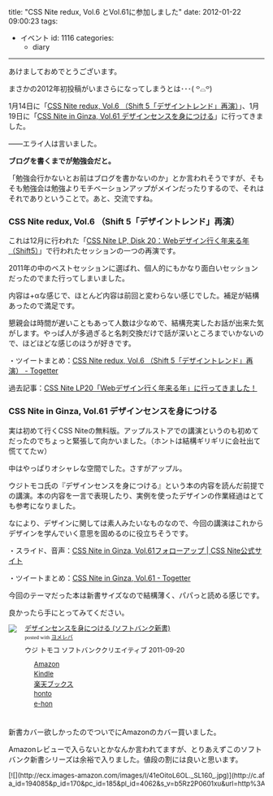 title: "CSS Nite redux, Vol.6 とVol.61に参加しました"
date: 2012-01-22 09:00:23
tags:
- イベント
id: 1116
categories:
  - diary
---

あけましておめでとうございます。

まさかの2012年初投稿がいまさらになってしまうとは･･･( ꒪⌓꒪)

1月14日に「[CSS Nite redux, Vol.6 （Shift 5「デザイントレンド」再演）](http://cssnite.jp/redux/vol06/)」、1月19日に「[CSS Nite in Ginza, Vol.61 デザインセンスを身につける](http://cssnite.jp/ginza/vol61/)」に行ってきました。

――エライ人は言いました。

**ブログを書くまでが勉強会だと。**

「勉強会行かないとお前はブログを書かないのか」とか言われそうですが、そもそも勉強会は勉強よりモチベーションアップがメインだったりするので、それはそれでありということで。あと、交流ですね。

### CSS Nite redux, Vol.6 （Shift 5「デザイントレンド」再演）

これは12月に行われた「[CSS Nite LP, Disk 20：Webデザイン行く年来る年（Shift5）](http://lp20.cssnite.jp/ "Link to CSS Nite LP, Disk 20：Webデザイン行く年来る年（Shift5）")」で行われたセッションの一つの再演です。

2011年の中のベストセッションに選ばれ、個人的にもかなり面白いセッションだったのでまた行ってしまいました。

内容は+αな感じで、ほとんど内容は前回と変わらない感じでした。補足が結構あったので満足です。

懇親会は時間が遅いこともあって人数は少なめで、結構充実したお話が出来た気がします。やっぱ人が多過ぎると名刺交換だけで話が深いところまでいかないので、ほどほどな感じのほうが好きです。

・ツイートまとめ：[CSS Nite redux, Vol.6 （Shift 5「デザイントレンド」再演） - Togetter](http://togetter.com/li/241722 "Link to CSS Nite redux, Vol.6 （Shift 5「デザイントレンド」再演） - Togetter")

過去記事：[CSS Nite LP20「Webデザイン行く年来る年」に行ってきました！](http://creamo.jp/diary/cssnite-lp20/)

### CSS Nite in Ginza, Vol.61 デザインセンスを身につける

実は初めて行くCSS Niteの無料版。アップルストアでの講演というのも初めてだったのでちょっと緊張して向かいました。（ホントは結構ギリギリに会社出て慌ててたｗ）

中はやっぱりオシャレな空間でした。さすがアップル。

ウジトモコ氏の『デザインセンスを身につける』という本の内容を読んだ前提での講演。本の内容を一言で表現したり、実例を使ったデザインの作業経過はとても参考になりました。

なにより、デザインに関しては素人みたいなものなので、今回の講演はこれからデザインを学んでいく意思を固めるのに役立ちそうです。

・スライド、音声：[CSS Nite in Ginza, Vol.61フォローアップ | CSS Nite公式サイト](http://cssnite.jp/archives/post_2284.html "Link to CSS Nite in Ginza, Vol.61フォローアップ | CSS Nite公式サイト")

・ツイートまとめ：[CSS Nite in Ginza, Vol.61 - Togetter](http://togetter.com/li/244208 "Link to CSS Nite in Ginza, Vol.61 - Togetter")

今回のテーマだった本は新書サイズなので結構薄く、パパっと読める感じです。

良かったら手にとってみてください。

<div class="booklink-box" style="text-align:left;padding-bottom:20px;font-size:small;/zoom: 1;overflow: hidden;"><div class="booklink-image" style="float:left;margin:0 15px 10px 0;"><a href="http://c.af.moshimo.com/af/c/click?a_id=194085&p_id=170&pc_id=185&pl_id=4062&s_v=b5Rz2P0601xu&url=http%3A%2F%2Fwww.amazon.co.jp%2Fexec%2Fobidos%2FASIN%2F4797367075%2Fref%3Dnosim" name="booklink" rel="nofollow" target="_blank"><img src="http://ecx.images-amazon.com/images/I/41ia264tQiL._SL160_.jpg" style="border: none;" /></a><img src="http://i.af.moshimo.com/af/i/impression?a_id=194085&p_id=170&pc_id=185&pl_id=4062" width="1" height="1" style="border:none;"></div><div class="booklink-info" style="line-height:120%;/zoom: 1;overflow: hidden;"><div class="booklink-name" style="margin-bottom:10px;line-height:120%"><a href="http://c.af.moshimo.com/af/c/click?a_id=194085&p_id=170&pc_id=185&pl_id=4062&s_v=b5Rz2P0601xu&url=http%3A%2F%2Fwww.amazon.co.jp%2Fexec%2Fobidos%2FASIN%2F4797367075%2Fref%3Dnosim" name="booklink" rel="nofollow" target="_blank">デザインセンスを身につける (ソフトバンク新書)</a><img src="http://i.af.moshimo.com/af/i/impression?a_id=194085&p_id=170&pc_id=185&pl_id=4062" width="1" height="1" style="border:none;"><div class="booklink-powered-date" style="font-size:8pt;margin-top:5px;font-family:verdana;line-height:120%">posted with <a href="http://yomereba.com" rel="nofollow" target="_blank">ヨメレバ</a></div></div><div class="booklink-detail" style="margin-bottom:5px;">ウジ トモコ ソフトバンククリエイティブ 2011-09-20    </div><div class="booklink-link2" style="margin-top:10px;"><div class="shoplinkamazon" style="margin-right:5px;background: url('http://img.yomereba.com/kz_y.gif') 0 0 no-repeat;padding: 2px 0 2px 18px;white-space: nowrap;"><a href="http://c.af.moshimo.com/af/c/click?a_id=194085&p_id=170&pc_id=185&pl_id=4062&s_v=b5Rz2P0601xu&url=http%3A%2F%2Fwww.amazon.co.jp%2Fexec%2Fobidos%2FASIN%2F4797367075%2Fref%3Dnosim" rel="nofollow" target="_blank">Amazon</a><img src="http://i.af.moshimo.com/af/i/impression?a_id=194085&p_id=170&pc_id=185&pl_id=4062" width="1" height="1" style="border:none;"></div><div class="shoplinkkindle" style="margin-right:5px;background: url('http://img.yomereba.com/kz_y.gif') 0 0 no-repeat;padding: 2px 0 2px 18px;white-space: nowrap;"><a href="http://c.af.moshimo.com/af/c/click?a_id=194085&p_id=170&pc_id=185&pl_id=4062&s_v=b5Rz2P0601xu&url=http%3A%2F%2Fwww.amazon.co.jp%2Fexec%2Fobidos%2FASIN%2FB008CCGSR2%2F" rel="nofollow" target="_blank">Kindle</a><img src="http://i.af.moshimo.com/af/i/impression?a_id=194085&p_id=170&pc_id=185&pl_id=4062" width="1" height="1" style="border:none;"></div><div class="shoplinkrakuten" style="margin-right:5px;background: url('http://img.yomereba.com/kz_y.gif') 0 -50px no-repeat;padding: 2px 0 2px 18px;white-space: nowrap;"><a href="http://c.af.moshimo.com/af/c/click?a_id=194087&p_id=56&pc_id=56&pl_id=637&s_v=b5Rz2P0601xu&url=http%3A%2F%2Fbooks.rakuten.co.jp%2Frb%2F11352083%2F" rel="nofollow" target="_blank">楽天ブックス</a><img src="http://i.af.moshimo.com/af/i/impression?a_id=194087&p_id=56&pc_id=56&pl_id=637" width="1" height="1" style="border:none;"></div><div class="shoplinkbk1" style="margin-right:5px;background: url('http://img.yomereba.com/kz_y.gif') 0 -150px no-repeat;padding: 2px 0 2px 18px;white-space: nowrap;"><a href="http://ck.jp.ap.valuecommerce.com/servlet/referral?sid=2756067&pid=879867541&vc_url=http%3A%2F%2Fhonto.jp%2Fnetstore%2Fsearch_021_104797367075.html%3Fsrchf%3D1%26srchGnrNm%3D1" target="_blank">honto<img src="http://ad.jp.ap.valuecommerce.com/servlet/gifbanner?sid=2756067&pid=879867541" height="1" width="1" border="0"></a></div><div class="shoplinkehon" style="margin-right:5px;background: url('http://img.yomereba.com/kz_y.gif') 0 -250px no-repeat;padding: 2px 0 2px 18px;white-space: nowrap;"><a href="http://ck.jp.ap.valuecommerce.com/servlet/referral?sid=2781196&pid=880575064&vc_url=http%3A%2F%2Fwww.e-hon.ne.jp%2Fbec%2FSA%2FDetail%3FrefISBN%3D4797367075" target="_blank">e-hon<img src="http://ad.jp.ap.valuecommerce.com/servlet/gifbanner?sid=2781196&pid=880575064" height="1" width="1" border="0"></a></div>              </div></div><div class="booklink-footer" style="clear: left"></div></div>

新書カバー欲しかったのでついでにAmazonのカバー買いました。

Amazonレビューで入らないとかなんか言われてますが、とりあえずこのソフトバンク新書シリーズは余裕で入りました。値段の割には良いと思います。

<div class="kaerebalink-box" style="text-align:left;padding-bottom:20px;font-size:small;/zoom: 1;overflow: hidden;"><div class="kaerebalink-image" style="float:left;margin:0 15px 10px 0;">[![](http://ecx.images-amazon.com/images/I/41eOitoL6OL._SL160_.jpg)](http://c.af.moshimo.com/af/c/click?a_id=194085&p_id=170&pc_id=185&pl_id=4062&s_v=b5Rz2P0601xu&url=http%3A%2F%2Fwww.amazon.co.jp%2Fexec%2Fobidos%2FASIN%2FB000J4P84A%2Fref%3Dnosim)</div><div class="kaerebalink-info" style="line-height:120%;/zoom: 1;overflow: hidden;"><div class="kaerebalink-name" style="margin-bottom:10px;line-height:120%">[Amazonオリジナル ブックカバー ネイビー 新書サイズ](http://c.af.moshimo.com/af/c/click?a_id=194085&p_id=170&pc_id=185&pl_id=4062&s_v=b5Rz2P0601xu&url=http%3A%2F%2Fwww.amazon.co.jp%2Fexec%2Fobidos%2FASIN%2FB000J4P84A%2Fref%3Dnosim)<div class="kaerebalink-powered-date" style="font-size:8pt;margin-top:5px;font-family:verdana;line-height:120%">posted with [カエレバ](http://kaereba.com)</div></div><div class="kaerebalink-detail" style="margin-bottom:5px;">  2006-11-01    </div><div class="kaerebalink-link1" style="margin-top:10px;"><div class="shoplinkamazon" style="display:inline;margin-right:5px;background: url('http://img.yomereba.com/kl.gif') 0 0 no-repeat;padding: 2px 0 2px 18px;white-space: nowrap;">[Amazon](http://c.af.moshimo.com/af/c/click?a_id=194085&p_id=170&pc_id=185&pl_id=4062&s_v=b5Rz2P0601xu&url=http%3A%2F%2Fwww.amazon.co.jp%2Fgp%2Fsearch%3Fkeywords%3DAmazon%2583I%2583%258A%2583W%2583i%2583%258B%2520%2583u%2583b%2583N%2583J%2583o%2581%255B%26__mk_ja_JP%3D%2583J%2583%255E%2583J%2583i)</div><div class="shoplinkrakuten" style="display:inline;margin-right:5px;background: url('http://img.yomereba.com/kl.gif') 0 -50px no-repeat;padding: 2px 0 2px 18px;white-space: nowrap;">[楽天市場](http://c.af.moshimo.com/af/c/click?a_id=194087&p_id=54&pc_id=54&pl_id=616&s_v=b5Rz2P0601xu&url=http%3A%2F%2Fsearch.rakuten.co.jp%2Fsearch%2Fmall%2FAmazon%25E3%2582%25AA%25E3%2583%25AA%25E3%2582%25B8%25E3%2583%258A%25E3%2583%25AB%2520%25E3%2583%2596%25E3%2583%2583%25E3%2582%25AF%25E3%2582%25AB%25E3%2583%2590%25E3%2583%25BC%2F-%2Ff.1-p.1-s.1-sf.0-st.A-v.2%3Fx%3D0 "楽天市場")</div><div class="shoplinkyahoo" style="display:inline;margin-right:5px;background: url('http://img.yomereba.com/kl.gif') 0 -150px no-repeat;padding: 2px 0 2px 18px;white-space: nowrap;">[Yahooショッピング![](http://ad.jp.ap.valuecommerce.com/servlet/gifbanner?sid=2781196&pid=880190276)](http://ck.jp.ap.valuecommerce.com/servlet/referral?sid=2781196&pid=880190276&vc_url=http%3A%2F%2Fshopping.search.yahoo.co.jp%2Fsearch%3FuIv%3Don%26ei%3DUTF-8%26tab_ex%3Dcommerce%26slider%3D0%26va%3DAmazon%25E3%2582%25AA%25E3%2583%25AA%25E3%2582%25B8%25E3%2583%258A%25E3%2583%25AB%2520%25E3%2583%2596%25E3%2583%2583%25E3%2582%25AF%25E3%2582%25AB%25E3%2583%2590%25E3%2583%25BC "Yahooショッピング")</div><div class="shoplinkyahooAuc" style="display:inline;margin-right:5px;background: url('http://img.yomereba.com/kl.gif') 0 -150px no-repeat;padding: 2px 0 2px 18px;white-space: nowrap;">[Yahooオークション![](http://ad.jp.ap.valuecommerce.com/servlet/gifbanner?sid=2781196&pid=880190274)](http://ck.jp.ap.valuecommerce.com/servlet/referral?sid=2781196&pid=880190274&vc_url=http%3A%2F%2Fauctions.search.yahoo.co.jp%2Fsearch%3Fvo%3D%26ve%3D%26auccat%3D0%26aucminprice%3D%26aucmaxprice%3D%26aucmin_bidorbuy_price%3D%26aucmax_bidorbuy_price%3D%26loc_cd%3D0%26abatch%3D0%26istatus%3D0%26filtered%3D1%26ei%3DUTF-8%26tab_ex%3Dcommerce%26va%3DAmazon%25E3%2582%25AA%25E3%2583%25AA%25E3%2582%25B8%25E3%2583%258A%25E3%2583%25AB%2520%25E3%2583%2596%25E3%2583%2583%25E3%2582%25AF%25E3%2582%25AB%25E3%2583%2590%25E3%2583%25BC "Yahooオークション")</div><div class="shoplinkseven" style="display:inline;margin-right:5px;background: url('http://img.yomereba.com/kl.gif') 0 -100px no-repeat;padding: 2px 0 2px 18px;white-space: nowrap;">[7net](http://click.linksynergy.com/fs-bin/click?id=3map2k12v5E&subid=&offerid=197738.1&type=10&tmpid=1787&RD_PARM1=http%253A%252F%252Fwww.7netshopping.jp%252Fall%252Fsearch_result%252F-%252Fbprice%252Foff%252Fsort%252F0%252Fkword_in%252FAmazon%2525E3%252582%2525AA%2525E3%252583%2525AA%2525E3%252582%2525B8%2525E3%252583%25258A%2525E3%252583%2525AB%252520%2525E3%252583%252596%2525E3%252583%252583%2525E3%252582%2525AF%2525E3%252582%2525AB%2525E3%252583%252590%2525E3%252583%2525BC%252FallGoods%252Fon%252Fsubmit.x%252F30%252Fdisp_result%252F1%252Fsubmit.y%252F9%252Fprvlg%252Foff%252Fnobuy%252Fon%252FsetProduct%252Foff%252Foop%252Fon%252Fctgy%252Fall%252FfromKeywordSearch%252Ftrue "セブンネットショッピング")</div></div></div></div>